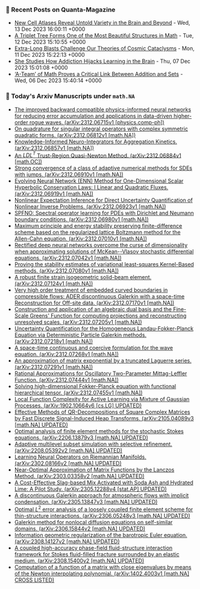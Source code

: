 ### 📝 Recent Posts on Quanta-Magazine
<!-- quanta starts -->
* <a href="https://www.quantamagazine.org/new-cell-atlases-reveal-untold-variety-in-the-brain-and-beyond-20231213/">New Cell Atlases Reveal Untold Variety in the Brain and Beyond</a> - Wed, 13 Dec 2023 16:00:11 +0000
* <a href="https://www.quantamagazine.org/a-triplet-tree-forms-one-of-the-most-beautiful-structures-in-math-20231212/">A Triplet Tree Forms One of the Most Beautiful Structures in Math</a> - Tue, 12 Dec 2023 15:10:55 +0000
* <a href="https://www.quantamagazine.org/extra-long-blasts-challenge-our-theories-of-cosmic-cataclysms-20231211/">Extra-Long Blasts Challenge Our Theories of Cosmic Cataclysms</a> - Mon, 11 Dec 2023 15:22:13 +0000
* <a href="https://www.quantamagazine.org/she-studies-how-addiction-hijacks-learning-in-the-brain-20231207/">She Studies How Addiction Hijacks Learning in the Brain</a> - Thu, 07 Dec 2023 15:01:08 +0000
* <a href="https://www.quantamagazine.org/a-team-of-math-proves-a-critical-link-between-addition-and-sets-20231206/">‘A-Team’ of Math Proves a Critical Link Between Addition and Sets</a> - Wed, 06 Dec 2023 15:40:14 +0000
<!-- quanta ends -->
### 📝 Today's Arxiv Manuscripts under ``math.NA``
<!-- arxiv-math-na starts -->
* <a href="http://arxiv.org/abs/2312.06715">The improved backward compatible physics-informed neural networks for reducing error accumulation and applications in data-driven higher-order rogue waves. (arXiv:2312.06715v1 [physics.comp-ph])</a>
* <a href="http://arxiv.org/abs/2312.06812">On quadrature for singular integral operators with complex symmetric quadratic forms. (arXiv:2312.06812v1 [math.NA])</a>
* <a href="http://arxiv.org/abs/2312.06857">Knowledge-Informed Neuro-Integrators for Aggregation Kinetics. (arXiv:2312.06857v1 [math.NA])</a>
* <a href="http://arxiv.org/abs/2312.06884">An $LDL^T$ Trust-Region Quasi-Newton Method. (arXiv:2312.06884v1 [math.OC])</a>
* <a href="http://arxiv.org/abs/2312.06910">Strong convergence of a class of adaptive numerical methods for SDEs with jumps. (arXiv:2312.06910v1 [math.NA])</a>
* <a href="http://arxiv.org/abs/2312.06919">Evolving Neural Network (ENN) Method for One-Dimensional Scalar Hyperbolic Conservation Laws: I Linear and Quadratic Fluxes. (arXiv:2312.06919v1 [math.NA])</a>
* <a href="http://arxiv.org/abs/2312.06923">Nonlinear Expectation Inference for Direct Uncertainty Quantification of Nonlinear Inverse Problems. (arXiv:2312.06923v1 [math.NA])</a>
* <a href="http://arxiv.org/abs/2312.06980">SPFNO: Spectral operator learning for PDEs with Dirichlet and Neumann boundary conditions. (arXiv:2312.06980v1 [math.NA])</a>
* <a href="http://arxiv.org/abs/2312.07010">Maximum principle and energy stability preserving finite-difference scheme based on the regularized lattice Boltzmann method for the Allen-Cahn equation. (arXiv:2312.07010v1 [math.NA])</a>
* <a href="http://arxiv.org/abs/2312.07042">Rectified deep neural networks overcome the curse of dimensionality when approximating solutions of McKean--Vlasov stochastic differential equations. (arXiv:2312.07042v1 [math.NA])</a>
* <a href="http://arxiv.org/abs/2312.07080">Proving the stability estimates of variational least-squares Kernel-Based methods. (arXiv:2312.07080v1 [math.NA])</a>
* <a href="http://arxiv.org/abs/2312.07124">A robust finite strain isogeometric solid-beam element. (arXiv:2312.07124v1 [math.NA])</a>
* <a href="http://arxiv.org/abs/2312.07170">Very high order treatment of embedded curved boundaries in compressible flows: ADER discontinuous Galerkin with a space-time Reconstruction for Off-site data. (arXiv:2312.07170v1 [math.NA])</a>
* <a href="http://arxiv.org/abs/2312.07205">Construction and application of an algebraic dual basis and the Fine-Scale Greens' Function for computing projections and reconstructing unresolved scales. (arXiv:2312.07205v1 [math.NA])</a>
* <a href="http://arxiv.org/abs/2312.07218">Uncertainty Quantification for the Homogeneous Landau-Fokker-Planck Equation via Deterministic Particle Galerkin methods. (arXiv:2312.07218v1 [math.NA])</a>
* <a href="http://arxiv.org/abs/2312.07268">A space-time continuous and coercive formulation for the wave equation. (arXiv:2312.07268v1 [math.NA])</a>
* <a href="http://arxiv.org/abs/2312.07291">An approximation of matrix exponential by a truncated Laguerre series. (arXiv:2312.07291v1 [math.NA])</a>
* <a href="http://arxiv.org/abs/2312.07444">Rational Approximations for Oscillatory Two-Parameter Mittag-Leffler Function. (arXiv:2312.07444v1 [math.NA])</a>
* <a href="http://arxiv.org/abs/2312.07455">Solving high-dimensional Fokker-Planck equation with functional hierarchical tensor. (arXiv:2312.07455v1 [math.NA])</a>
* <a href="http://arxiv.org/abs/1902.10664">Local Function Complexity for Active Learning via Mixture of Gaussian Processes. (arXiv:1902.10664v6 [cs.LG] UPDATED)</a>
* <a href="http://arxiv.org/abs/2105.04089">Effective Methods of QR-Decompositions of Square Complex Matrices by Fast Discrete Signal-Induced Heap Transforms. (arXiv:2105.04089v3 [math.NA] UPDATED)</a>
* <a href="http://arxiv.org/abs/2206.13879">Optimal analysis of finite element methods for the stochastic Stokes equations. (arXiv:2206.13879v3 [math.NA] UPDATED)</a>
* <a href="http://arxiv.org/abs/2208.05392">Adaptive multilevel subset simulation with selective refinement. (arXiv:2208.05392v2 [math.NA] UPDATED)</a>
* <a href="http://arxiv.org/abs/2302.08166">Learning Neural Operators on Riemannian Manifolds. (arXiv:2302.08166v2 [math.NA] UPDATED)</a>
* <a href="http://arxiv.org/abs/2303.03358">Near-Optimal Approximation of Matrix Functions by the Lanczos Method. (arXiv:2303.03358v2 [math.NA] UPDATED)</a>
* <a href="http://arxiv.org/abs/2305.12288">A Cost-Effective Slag-based Mix Activated with Soda Ash and Hydrated Lime: A Pilot Study. (arXiv:2305.12288v4 [stat.AP] UPDATED)</a>
* <a href="http://arxiv.org/abs/2305.13847">A discontinuous Galerkin approach for atmospheric flows with implicit condensation. (arXiv:2305.13847v3 [math.NA] UPDATED)</a>
* <a href="http://arxiv.org/abs/2306.05248">Optimal $L^2$ error analysis of a loosely coupled finite element scheme for thin-structure interactions. (arXiv:2306.05248v3 [math.NA] UPDATED)</a>
* <a href="http://arxiv.org/abs/2306.15844">Galerkin method for nonlocal diffusion equations on self-similar domains. (arXiv:2306.15844v2 [math.NA] UPDATED)</a>
* <a href="http://arxiv.org/abs/2308.14127">Information geometric regularization of the barotropic Euler equation. (arXiv:2308.14127v2 [math.NA] UPDATED)</a>
* <a href="http://arxiv.org/abs/2308.15400">A coupled high-accuracy phase-field fluid-structure interaction framework for Stokes fluid-filled fracture surrounded by an elastic medium. (arXiv:2308.15400v2 [math.NA] UPDATED)</a>
* <a href="http://arxiv.org/abs/1402.4003">Computation of a function of a matrix with close eigenvalues by means of the Newton interpolating polynomial. (arXiv:1402.4003v1 [math.NA] CROSS LISTED)</a>
<!-- arxiv-math-na ends -->
